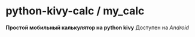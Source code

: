 # python-kivy-calc / my_calc

**Простой мобильный калькулятор на python kivy**
Доступен на *Android*
